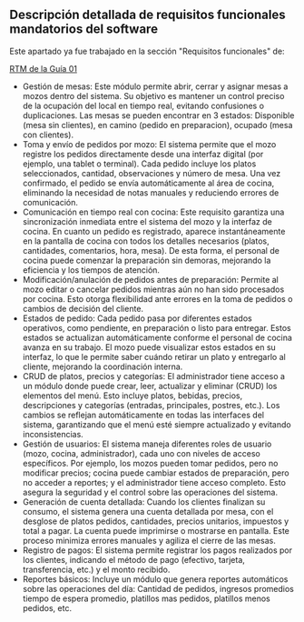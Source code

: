 ## Descripción detallada de requisitos funcionales mandatorios del software

Este apartado ya fue trabajado en la sección "Requisitos funcionales" de:

[RTM de la Guía 01](../../guide01/requisitos/rtm.md#Especificación-de-requisitos-de-software)

* Gestión de mesas: Este módulo permite abrir, cerrar y asignar mesas a mozos dentro del sistema. Su objetivo es mantener un control
preciso de la ocupación del local en tiempo real, evitando confusiones o duplicaciones. Las mesas se pueden encontrar en 3 estados:
Disponible (mesa sin clientes), en camino (pedido en preparacion), ocupado (mesa con clientes).
* Toma y envío de pedidos por mozo: El sistema permite que el mozo registre los pedidos directamente desde una interfaz digital
(por ejemplo, una tablet o terminal). Cada pedido incluye los platos seleccionados, cantidad, observaciones y número de mesa.
Una vez confirmado, el pedido se envía automáticamente al área de cocina, eliminando la necesidad de notas manuales y reduciendo
errores de comunicación.
* Comunicación en tiempo real con cocina: Este requisito garantiza una sincronización inmediata entre el sistema del mozo y la interfaz
de cocina. En cuanto un pedido es registrado, aparece instantáneamente en la pantalla de cocina con todos los detalles necesarios
(platos, cantidades, comentarios, hora, mesa). De esta forma, el personal de cocina puede comenzar la preparación sin demoras,
mejorando la eficiencia y los tiempos de atención.
* Modificación/anulación de pedidos antes de preparación: Permite al mozo editar o cancelar pedidos mientras aún no han sido
procesados por cocina. Esto otorga flexibilidad ante errores en la toma de pedidos o cambios de decisión del cliente.
* Estados de pedido: Cada pedido pasa por diferentes estados operativos, como pendiente, en preparación o listo para entregar.
Estos estados se actualizan automáticamente conforme el personal de cocina avanza en su trabajo. El mozo puede visualizar estos
estados en su interfaz, lo que le permite saber cuándo retirar un plato y entregarlo al cliente, mejorando la coordinación interna.
* CRUD de platos, precios y categorías: El administrador tiene acceso a un módulo donde puede crear, leer, actualizar y eliminar
(CRUD) los elementos del menú. Esto incluye platos, bebidas, precios, descripciones y categorías (entradas, principales, postres,
etc.). Los cambios se reflejan automáticamente en todas las interfaces del sistema, garantizando que el menú esté siempre actualizado
y evitando inconsistencias.
* Gestión de usuarios: El sistema maneja diferentes roles de usuario (mozo, cocina, administrador), cada uno con niveles de acceso
específicos. Por ejemplo, los mozos pueden tomar pedidos, pero no modificar precios; cocina puede cambiar estados de preparación,
pero no acceder a reportes; y el administrador tiene acceso completo. Esto asegura la seguridad y el control sobre las operaciones
del sistema.
* Generación de cuenta detallada: Cuando los clientes finalizan su consumo, el sistema genera una cuenta detallada por mesa, con el
desglose de platos pedidos, cantidades, precios unitarios, impuestos y total a pagar. La cuenta puede imprimirse o mostrarse en
pantalla. Este proceso minimiza errores manuales y agiliza el cierre de las mesas.
* Registro de pagos: El sistema permite registrar los pagos realizados por los clientes, indicando el método de pago (efectivo,
tarjeta, transferencia, etc.) y el monto recibido.
* Reportes básicos: Incluye un módulo que genera reportes automáticos sobre las operaciones del día: Cantidad de pedidos, ingresos promedios
tiempo de espera promedio, platillos mas pedidos, platillos menos pedidos, etc.
